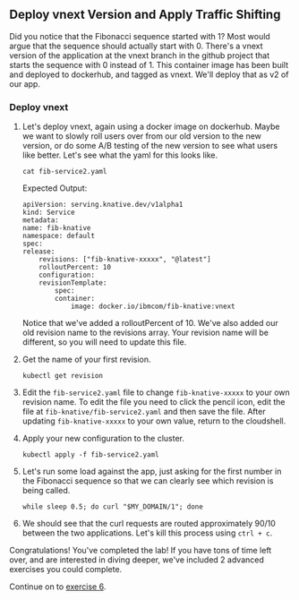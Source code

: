 ## Deploy vnext Version and Apply Traffic Shifting

Did you notice that the Fibonacci sequence started with 1? Most would argue that the sequence should actually start with 0. There's a vnext version of the application at the vnext branch in the github project that starts the sequence with 0 instead of 1. This container image has been built and deployed to dockerhub, and tagged as vnext. We'll deploy that as v2 of our app.

### Deploy vnext
1. Let's deploy vnext, again using a docker image on dockerhub. Maybe we want to slowly roll users over from our old version to the new version, or do some A/B testing of the new version to see what users like better. Let's see what the yaml for this looks like.

    ```
    cat fib-service2.yaml
    ```

    Expected Output:
    ```
    apiVersion: serving.knative.dev/v1alpha1
    kind: Service
    metadata:
    name: fib-knative
    namespace: default
    spec:
    release:
        revisions: ["fib-knative-xxxxx", "@latest"]
        rolloutPercent: 10
        configuration:
        revisionTemplate:
            spec:
            container:
                image: docker.io/ibmcom/fib-knative:vnext
    ```

	Notice that we've added a rolloutPercent of 10. We've also added our old revision name to the revisions array. Your revision name will be different, so you will need to update this file.

2. Get the name of your first revision.

    ```
    kubectl get revision
    ```

3. Edit the `fib-service2.yaml` file to change `fib-knative-xxxxx` to your own revision name. To edit the file you need to click the pencil icon, edit the file at `fib-knative/fib-service2.yaml` and then save the file. After updating `fib-knative-xxxxx` to your own value, return to the cloudshell.

4. Apply your new configuration to the cluster.

    ```
    kubectl apply -f fib-service2.yaml
    ```

5. Let's run some load against the app, just asking for the first number in the Fibonacci sequence so that we can clearly see which revision is being called.

	```
	while sleep 0.5; do curl "$MY_DOMAIN/1"; done
	```

6. We should see that the curl requests are routed approximately 90/10 between the two applications. Let's kill this process using `ctrl + c`.


Congratulations! You've completed the lab!  If you have tons of time left over, and are interested in diving deeper, we've included 2 advanced exercises you could complete.

Continue on to [exercise 6](../exercise-6/README.md).
